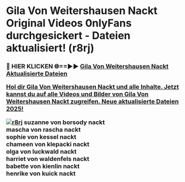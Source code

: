 # Gila Von Weitershausen Nackt Original Videos 0nlyFans durchgesickert - Dateien aktualisiert! (r8rj)

<h3>🔴 HIER KLICKEN 🌐==►► <a href="https://tinyurl.com/h6vf6nb8" rel="nofollow">Gila Von Weitershausen Nackt Aktualisierte Dateien

Hol dir Gila Von Weitershausen Nackt und alle Inhalte. Jetzt kannst du auf alle Videos und Bilder von Gila Von Weitershausen Nackt zugreifen. Neue aktualisierte Dateien 2025!

[![r8rj](https://i.imgur.com/sD4kR3V.gif)](https://tinyurl.com/h6vf6nb8)
suzanne von borsody nackt<br>
mascha von rascha nackt<br>
sophie von kessel nackt<br>
chameen von klepacki nackt<br>
olga von luckwald nackt<br>
harriet von waldenfels nackt<br>
babette von kienlin nackt<br>
henrike von kuick nackt